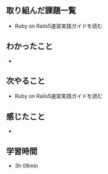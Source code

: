 ## 取り組んだ課題一覧
- Ruby on Rails5速習実践ガイドを読む
## わかったこと
- 
## 次やること
- Ruby on Rails5速習実践ガイドを読む
## 感じたこと
- 
## 学習時間
- 3h 08min
